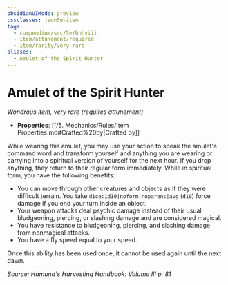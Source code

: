 ```yaml
---
obsidianUIMode: preview
cssclasses: json5e-item
tags:
  - compendium/src/5e/hhhviii
  - item/attunement/required
  - item/rarity/very-rare
aliases:
  - Amulet of the Spirit Hunter
---
```

# Amulet of the Spirit Hunter
*Wondrous item, very rare (requires attunement)*  

- **Properties**: [[/5. Mechanics/Rules/Item Properties.md#Crafted%20by\|Crafted by]]

While wearing this amulet, you may use your action to speak the amulet's command word and transform yourself and anything you are wearing or carrying into a spiritual version of yourself for the next hour. If you drop anything, they return to their regular form immediately. While in spiritual form, you have the following benefits:

- You can move through other creatures and objects as if they were difficult terrain. You take `dice:1d10|noform|noparens|avg` (`d10`) force damage if you end your turn inside an object.  
- Your weapon attacks deal psychic damage instead of their usual bludgeoning, piercing, or slashing damage and are considered magical.  
- You have resistance to bludgeoning, piercing, and slashing damage from nonmagical attacks.  
- You have a fly speed equal to your speed.  

Once this ability has been used once, it cannot be used again until the next dawn.

*Source: Hamund's Harvesting Handbook: Volume III p. 81*
